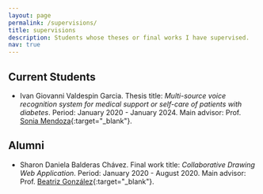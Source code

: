 ```yaml
---
layout: page
permalink: /supervisions/
title: supervisions
description: Students whose theses or final works I have supervised.
nav: true
---
```


## Current Students

- Ivan Giovanni Valdespin Garcia. Thesis title: *Multi-source voice recognition system for medical support or self-care of patients with diabetes*. Period: January 2020 - January 2024. Main advisor: Prof. [Sonia Mendoza](http://delta.cs.cinvestav.mx/~smendoza/){:target="_blank"}.

## Alumni

- Sharon Daniela Balderas Chávez. Final work title: *Collaborative Drawing Web Application*. Period: January 2020 - August 2020. Main advisor: Prof. [Beatriz González](http://aisii.azc.uam.mx/investigadores/Adriana/){:target="_blank"}.